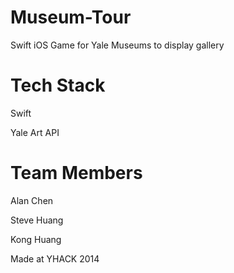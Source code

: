 Museum-Tour
===========
Swift iOS Game for Yale Museums to display gallery

Tech Stack
==========
Swift

Yale Art API

Team Members
============
Alan Chen

Steve Huang

Kong Huang

Made at YHACK 2014

